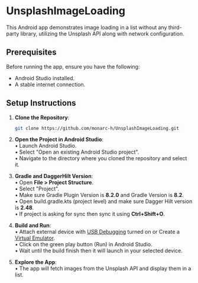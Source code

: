 # UnsplashImageLoading

This Android app demonstrates image loading in a list without any third-party library, utilizing the Unsplash API along with network configuration.

## Prerequisites

Before running the app, ensure you have the following:

- Android Studio installed.
- A stable internet connection.

## Setup Instructions

1. **Clone the Repository**: 
   ```bash
   git clone https://github.com/monarc-h/UnsplashImageLoading.git

2. **Open the Project in Android Studio**:  
    • Launch Android Studio.  
    • Select "Open an existing Android Studio project".  
    • Navigate to the directory where you cloned the repository and select it.  

3. **Gradle and DaggerHilt Version**:  
    • Open **File > Project Structure**.  
    • Select "Project".  
    • Make sure Gradle Plugin Version is **8.2.0** and Gradle Version is **8.2**.  
    • Open build.gradle.kts (project level) and make sure Dagger Hilt version is **2.48**.  
    • If project is asking for sync then sync it using **Ctrl+Shift+O**.  

5. **Build and Run**:  
    • Attach external device with [USB Debugging](https://www.embarcadero.com/starthere/xe5/mobdevsetup/android/en/enabling_usb_debugging_on_an_android_device.html) turned on or Create a [Virtual Emulator](https://developer.android.com/codelabs/basic-android-kotlin-compose-emulator#2).  
    • Click on the green play button (Run) in Android Studio.  
    • Wait until the build finish then it will launch in your selected device.  

6. **Explore the App**:  
    • The app will fetch images from the Unsplash API and display them in a list.  
